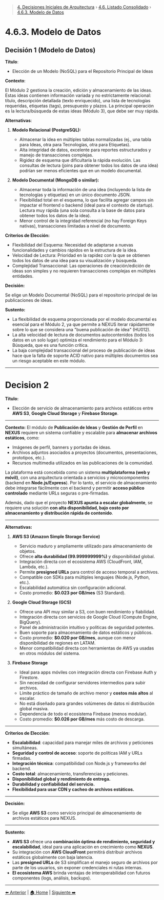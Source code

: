 > [4. Decisiones Iniciales de Arquitectura](../../4.md) › [4.6. Listado Consolidado](../4.6.md) › [4.6.3. Modelo de Datos](4.6.3.md)

# 4.6.3. Modelo de Datos

## Decisión 1 (Modelo de Datos)

**Título**:

- Elección de un Modelo (NoSQL) para el Repositorio Principal de Ideas

**Contexto**:

El Módulo 2 gestiona la creación, edición y almacenamiento de las ideas. Estas ideas contienen información variada y no estrictamente relacional: título, descripción detallada (texto enriquecido), una lista de tecnologías requeridas, etiquetas (tags), presupuesto y plazos. La principal operación es la lectura/búsqueda de estas ideas (Módulo 3), que debe ser muy rápida.

**Alternativas**:

1. **Modelo Relacional (PostgreSQL):**
    - Almacenar la idea en múltiples tablas normalizadas (ej., una tabla para Ideas, otra para Tecnologías, otra para Etiquetas).
    - Alta integridad de datos, excelente para reportes estructurados y manejo de transacciones complejas.
    - Rigidez de esquema que dificultaría la rápida evolución. Las consultas de lectura (joins para obtener todos los datos de una idea) podrían ser menos eficientes que en un modelo documental.

2. **Modelo Documental (MongoDB o similar):**
    - Almacenar toda la información de una idea (incluyendo la lista de tecnologías y etiquetas) en un único documento JSON.
    - Flexibilidad total en el esquema, lo que facilita agregar campos sin impactar el frontend o backend (ideal para el contexto de startup). Lectura muy rápida (una sola consulta a la base de datos para obtener todos los datos de la idea).
    - Menor control de la integridad referencial (no hay Foreign Keys nativas), transacciones limitadas a nivel de documento.

**Criterios de Elección:**

- Flexibilidad del Esquema: Necesidad de adaptarse a nuevas funcionalidades y cambios rápidos en la estructura de la idea.
- Velocidad de Lectura: Prioridad en la rapidez con la que se obtienen todos los datos de una idea para su visualización y búsqueda.
- Complejidad Transaccional: Las operaciones de creación/edición de ideas son simples y no requieren transacciones complejas en múltiples entidades.

**Decisión:**

Se elige un Modelo Documental (NoSQL) para el repositorio principal de las publicaciones de ideas.

**Sustento:**

- La flexibilidad de esquema proporcionada por el modelo documental es esencial para el Módulo 2, ya que permite a NEXUS iterar rápidamente sobre lo que se considera una "buena publicación de idea" (HU012).
- La alta velocidad de lectura de documentos autocontenidos (todos los datos en un solo lugar) optimiza el rendimiento para el Módulo 3: Búsqueda, que es una función crítica.
- La baja complejidad transaccional del proceso de publicación de ideas hace que la falta de soporte ACID nativo para múltiples documentos sea un riesgo aceptable en este módulo.

---

# Decision 2

**Título:**

* Elección de servicio de almacenamiento para archivos estáticos entre **AWS S3**, **Google Cloud Storage** y **Firebase Storage**.

---

**Contexto:**
El módulo de **Publicación de Ideas** y **Gestión de Perfil** en **NEXUS** requiere un sistema confiable y escalable para **almacenar archivos estáticos**, como:

* Imágenes de perfil, banners y portadas de ideas.
* Archivos adjuntos asociados a proyectos (documentos, presentaciones, prototipos, etc.).
* Recursos multimedia utilizados en las publicaciones de la comunidad.

La plataforma está concebida como un sistema **multiplataforma (web y móvil)**, con una arquitectura orientada a servicios y microcomponentes (backend en **Node.js/Express**). Por lo tanto, el servicio de almacenamiento debe integrarse fácilmente con el backend y permitir **acceso público controlado** mediante URLs seguras o pre-firmadas.

Además, dado que el proyecto **NEXUS apunta a escalar globalmente**, se requiere una solución **con alta disponibilidad, bajo costo por almacenamiento y distribución rápida de contenido**.

---

**Alternativas:**

1. **AWS S3 (Amazon Simple Storage Service)**

   * Servicio maduro y ampliamente utilizado para almacenamiento de objetos.
   * Ofrece **alta durabilidad (99.999999999%)** y disponibilidad global.
   * Integración directa con el ecosistema AWS (CloudFront, IAM, Lambda, etc.).
   * Permite **presigned URLs** para control de acceso temporal a archivos.
   * Compatible con SDKs para múltiples lenguajes (Node.js, Python, etc.).
   * Escalabilidad automática sin configuración adicional.
   * Costo promedio: **$0.023 por GB/mes** (S3 Standard).

2. **Google Cloud Storage (GCS)**

   * Ofrece una API muy similar a S3, con buen rendimiento y fiabilidad.
   * Integración directa con servicios de Google Cloud (Compute Engine, BigQuery).
   * Panel de administración intuitivo y políticas de seguridad potentes.
   * Buen soporte para almacenamiento de datos estáticos y públicos.
   * Costo promedio: **$0.020 por GB/mes**, aunque con menor disponibilidad de regiones en LATAM.
   * Menor compatibilidad directa con herramientas de AWS ya usadas en otros módulos del sistema.

3. **Firebase Storage**

   * Ideal para apps móviles con integración directa con Firebase Auth y Firestore.
   * Sin necesidad de configurar servidores intermedios para subir archivos.
   * Límite práctico de tamaño de archivo menor y **costos más altos** al escalar.
   * No está diseñado para grandes volúmenes de datos ni distribución global masiva.
   * Dependencia de todo el ecosistema Firebase (menos modular).
   * Costo promedio: **$0.026 por GB/mes** más costo de descarga.

---

**Criterios de Elección:**

* **Escalabilidad**: capacidad para manejar miles de archivos y peticiones simultáneas.
* **Seguridad y control de acceso**: soporte de políticas IAM y URLs firmadas.
* **Integración técnica**: compatibilidad con Node.js y frameworks del backend.
* **Costo total**: almacenamiento, transferencias y peticiones.
* **Disponibilidad global y rendimiento de entrega.**
* **Durabilidad y confiabilidad del servicio.**
* **Flexibilidad para usar CDN y cacheo de archivos estáticos.**

---

**Decisión:**

* Se elige **AWS S3** como servicio principal de almacenamiento de archivos estáticos para NEXUS.

---

**Sustento:**

* **AWS S3** ofrece una **combinación óptima de rendimiento, seguridad y escalabilidad**, ideal para una aplicación en crecimiento como **NEXUS**.
* Su integración con **AWS CloudFront** permitirá distribuir archivos estáticos globalmente con baja latencia.
* Las **presigned URLs** de S3 simplifican el manejo seguro de archivos por parte de los usuarios, sin exponer credenciales ni rutas internas.
* **El ecosistema AWS** brinda ventajas de interoperabilidad con futuros componentes (logs, análisis, backups).

---


[⬅️ Anterior](../4.6.2/4.6.2.md) | [🏠 Home](../../../README.md) | [Siguiente ➡️](../4.6.4/4.6.4.md)